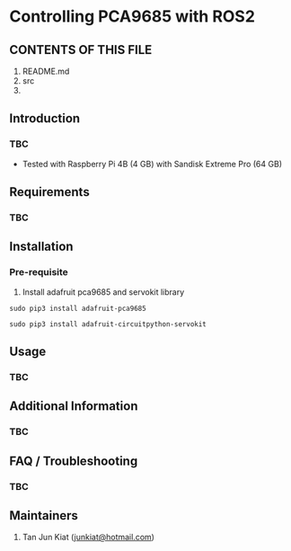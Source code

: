 # Controlling PCA9685 with ROS2

CONTENTS OF THIS FILE
---------------------
1. README.md
2. src
3. 

Introduction
---------------------
### TBC

- Tested with Raspberry Pi 4B (4 GB) with Sandisk Extreme Pro (64 GB)

Requirements
---------------------
### TBC

Installation
---------------------

### Pre-requisite
1. Install adafruit pca9685 and servokit library
```
sudo pip3 install adafruit-pca9685
```
```
sudo pip3 install adafruit-circuitpython-servokit
```

Usage
---------------------
### TBC

Additional Information
---------------------
### TBC

FAQ / Troubleshooting
---------------------
### TBC


Maintainers
---------------------
1. Tan Jun Kiat (junkiat@hotmail.com)
